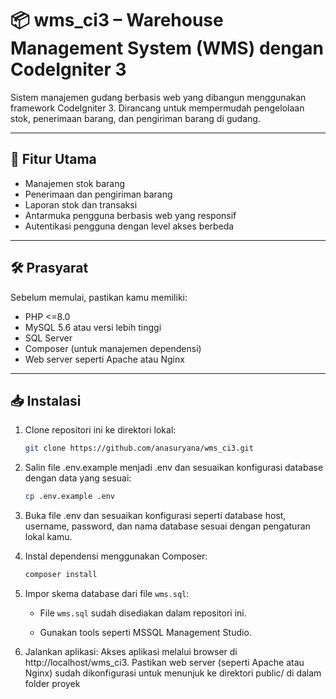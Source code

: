 # 📦 wms_ci3 – Warehouse Management System (WMS) dengan CodeIgniter 3

Sistem manajemen gudang berbasis web yang dibangun menggunakan framework CodeIgniter 3. Dirancang untuk mempermudah pengelolaan stok, penerimaan barang, dan pengiriman barang di gudang.

---

## 🚀 Fitur Utama

- Manajemen stok barang
- Penerimaan dan pengiriman barang
- Laporan stok dan transaksi
- Antarmuka pengguna berbasis web yang responsif
- Autentikasi pengguna dengan level akses berbeda

---

## 🛠️ Prasyarat

Sebelum memulai, pastikan kamu memiliki:

- PHP <=8.0
- MySQL 5.6 atau versi lebih tinggi
- SQL Server
- Composer (untuk manajemen dependensi)
- Web server seperti Apache atau Nginx

---

## 📥 Instalasi

1. Clone repositori ini ke direktori lokal:

   ```bash
   git clone https://github.com/anasuryana/wms_ci3.git
2. Salin file .env.example menjadi .env dan sesuaikan konfigurasi database dengan data yang sesuai:

   ```bash
   cp .env.example .env
   
3.  Buka file .env dan sesuaikan konfigurasi seperti database host, username, password, dan nama database sesuai dengan pengaturan lokal kamu.
4. Instal dependensi menggunakan Composer:

    ```bash
    composer install
5. Impor skema database dari file `wms.sql`:

    -   File `wms.sql` sudah disediakan dalam repositori ini.

    -   Gunakan tools seperti MSSQL Management Studio.

6. Jalankan aplikasi:
Akses aplikasi melalui browser di http://localhost/wms_ci3. Pastikan web server (seperti Apache atau Nginx) sudah dikonfigurasi untuk menunjuk ke direktori public/ di dalam folder proyek

